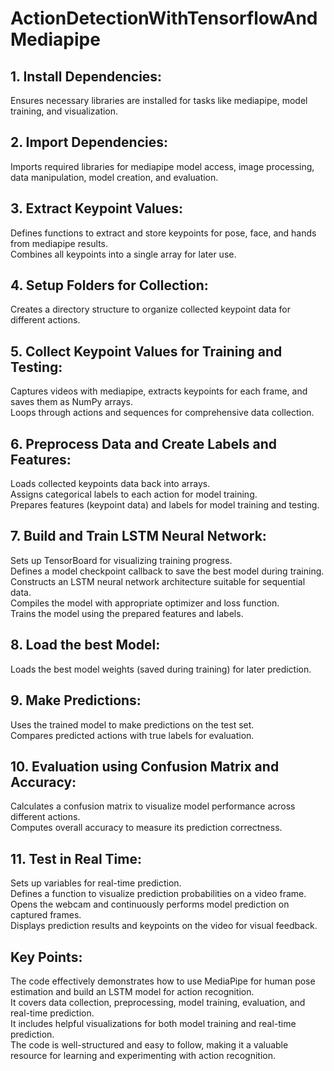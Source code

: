 # ActionDetectionWithTensorflowAndMediapipe
## 1. Install Dependencies:

Ensures necessary libraries are installed for tasks like mediapipe, model training, and visualization.
## 2. Import Dependencies:

Imports required libraries for mediapipe model access, image processing, data manipulation, model creation, and evaluation.
## 3. Extract Keypoint Values:

Defines functions to extract and store keypoints for pose, face, and hands from mediapipe results.\
Combines all keypoints into a single array for later use.
## 4. Setup Folders for Collection:

Creates a directory structure to organize collected keypoint data for different actions.
## 5. Collect Keypoint Values for Training and Testing:

Captures videos with mediapipe, extracts keypoints for each frame, and saves them as NumPy arrays.\
Loops through actions and sequences for comprehensive data collection.
## 6. Preprocess Data and Create Labels and Features:

Loads collected keypoints data back into arrays.\
Assigns categorical labels to each action for model training.\
Prepares features (keypoint data) and labels for model training and testing.
## 7. Build and Train LSTM Neural Network:

Sets up TensorBoard for visualizing training progress.\
Defines a model checkpoint callback to save the best model during training.\
Constructs an LSTM neural network architecture suitable for sequential data.\
Compiles the model with appropriate optimizer and loss function.\
Trains the model using the prepared features and labels.
## 8. Load the best Model:

Loads the best model weights (saved during training) for later prediction.
## 9. Make Predictions:

Uses the trained model to make predictions on the test set.\
Compares predicted actions with true labels for evaluation.
## 10. Evaluation using Confusion Matrix and Accuracy:

Calculates a confusion matrix to visualize model performance across different actions.\
Computes overall accuracy to measure its prediction correctness.
## 11. Test in Real Time:

Sets up variables for real-time prediction.\
Defines a function to visualize prediction probabilities on a video frame.\
Opens the webcam and continuously performs model prediction on captured frames.\
Displays prediction results and keypoints on the video for visual feedback.
## Key Points:
The code effectively demonstrates how to use MediaPipe for human pose estimation and build an LSTM model for action recognition.\
It covers data collection, preprocessing, model training, evaluation, and real-time prediction.\
It includes helpful visualizations for both model training and real-time prediction.\
The code is well-structured and easy to follow, making it a valuable resource for learning and experimenting with action recognition.
